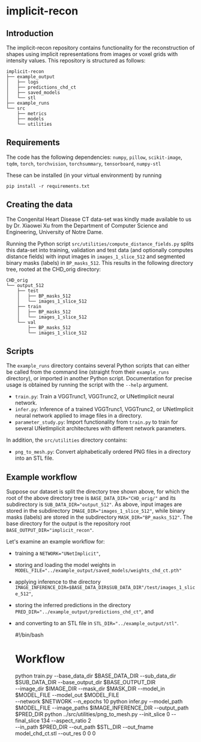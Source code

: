 # implicit-recon

## Introduction
The implicit-recon repository contains functionality for the reconstruction of shapes using
implicit representations from images or voxel grids with intensity values.
This repository is structured as follows:

```
implicit-recon
├── example_output
│   ├── logs
│   ├── predictions_chd_ct
│   ├── saved_models
│   └── stl
├── example_runs
└── src
    ├── metrics
    ├── models
    └── utilities
```

## Requirements
The code has the following dependencies:
`numpy`, `pillow`, `scikit-image`, `tqdm`, `torch`, `torchvision`, 
`torchsummary`, `tensorboard`, `numpy-stl`

These can be installed (in your virtual environment) by running

    pip install -r requirements.txt

## Creating the data
The Congenital Heart Disease CT data-set was kindly made available to us by 
Dr. Xiaowei Xu from the Department of Computer Science and Engineering,
University of Notre Dame.

Running the Python script `src/utilities/compute_distance_fields.py`
splits this data-set into training, validation and test data (and optionally
computes distance fields) with input images in `images_1_slice_512` and
segmented binary masks (labels) in `BP_masks_512`. This results in the 
following directory tree, rooted at the CHD_orig directory:

```
CHD_orig
└── output_512
    ├── test
    │   ├── BP_masks_512
    │   └── images_1_slice_512
    ├── train
    │   ├── BP_masks_512
    │   └── images_1_slice_512
    └── val
        ├── BP_masks_512
        └── images_1_slice_512
```


## Scripts
The `example_runs` directory contains several Python scripts that can either 
be called from the command line (straight from their `example_runs` 
directory), or imported in another Python script. Documentation for precise
usage is obtained by running the script with the `--help` argument.
* `train.py`: Train a VGGTrunc1, VGGTrunc2, or UNetImplicit neural network.
* `infer.py`: Inference of a trained VGGTrunc1, VGGTrunc2, or UNetImplicit
  neural network applied to image files in a directory.
* `parameter_study.py`: Import functionality from `train.py` to train for 
  several UNetImplicit architectures with different network parameters.

In addition, the `src/utilities` directory contains:
* `png_to_mesh.py`: Convert alphabetically ordered PNG files in a directory
  into an STL file.


## Example workflow
Suppose our dataset is split the directory tree
shown above, for which the root of the above directory tree is
`BASE_DATA_DIR="CHD_orig/"` and its subdirectory is
`SUB_DATA_DIR="output_512"`. As above, input images are stored in the
subdirectory `IMAGE_DIR="images_1_slice_512"`, while binary masks (labels)
are stored in the subdirectory `MASK_DIR="BP_masks_512"`. The base directory
for the output is the repository root `BASE_OUTPUT_DIR="implicit_recon"`.

Let's examine an example workflow for:
* training a `NETWORK="UNetImplicit"`,
* storing and loading the model weights in `MODEL_FILE="../example_output/saved_models/weights_chd_ct.pth"`
* applying inference to the directory `IMAGE_INFERENCE_DIR=$BASE_DATA_DIR$SUB_DATA_DIR"/test/images_1_slice_512"`,
* storing the inferred predictions in the directory `PRED_DIR="../example_output/predictions_chd_ct"`, and
* and converting to an STL file in `STL_DIR="../example_output/stl"`. 


    #!/bin/bash
    # Workflow
    python train.py --base_data_dir $BASE_DATA_DIR --sub_data_dir $SUB_DATA_DIR --base_output_dir $BASE_OUTPUT_DIR \
                --image_dir $IMAGE_DIR --mask_dir $MASK_DIR --model_in $MODEL_FILE --model_out $MODEL_FILE \
                --network $NETWORK --n_epochs 10
    python infer.py --model_path $MODEL_FILE --image_paths $IMAGE_INFERENCE_DIR --output_path $PRED_DIR
    python ../src/utilities/png_to_mesh.py --init_slice 0 --final_slice 134 --aspect_ratio 2 \
       --in_path $PRED_DIR --out_path $STL_DIR --out_fname model_chd_ct.stl --out_res 0 0 0

